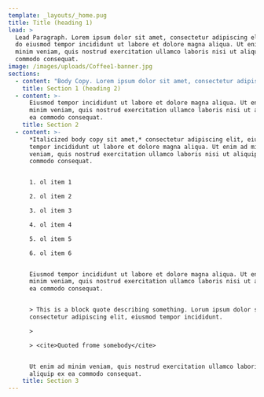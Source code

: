 ```yaml
---
template: _layouts/_home.pug
title: Title (heading 1)
lead: >
  Lead Paragraph. Lorem ipsum dolor sit amet, consectetur adipiscing elit, sed
  do eiusmod tempor incididunt ut labore et dolore magna aliqua. Ut enim ad
  minim veniam, quis nostrud exercitation ullamco laboris nisi ut aliquip ex ea
  commodo consequat.
image: /images/uploads/Coffee1-banner.jpg
sections:
  - content: "Body Copy. Lorem ipsum dolor sit amet, consectetur adipiscing elit, eiusmod tempor incididunt ut labore et dolore magna aliqua. Ut enim ad minim veniam, quis nostrud exercitation ullamco laboris nisi ut aliquip ex ea commodo consequat.\n\nDuis aute irure dolor in reprehenderit in voluptate velit esse cillum dolore eu fugiat nulla pariatur. Excepteur sint occaecat cupidatat non proident, sunt in culpa qui officia deserunt mollit anim id est laborum.\n\n### Heading 3\n\n[This is a link](http://localhost:3000/static-index.html#), quis nostrud exercitation ullamco laboris nisi ut aliquip ex ea commodo consequat.\n\n#### Heading 4\n\nExcepteur sint occaecat cupidatat non proident, sunt in culpa qui officia\_[this is a link in hover state](http://localhost:3000/static-index.html#).\n\n**Bold body copy,**\_quis nostrud exercitation ullamco laboris nisi.\n\n* ul item 1\n* ul item 2\n* ul item 3\n* ul item 4\n* ul item 5\n* ul item 6"
    title: Section 1 (heading 2)
  - content: >-
      Eiusmod tempor incididunt ut labore et dolore magna aliqua. Ut enim ad
      minim veniam, quis nostrud exercitation ullamco laboris nisi ut aliquip ex
      ea commodo consequat.
    title: Section 2
  - content: >-
      *Italicized body copy sit amet,* consectetur adipiscing elit, eiusmod
      tempor incididunt ut labore et dolore magna aliqua. Ut enim ad minim
      veniam, quis nostrud exercitation ullamco laboris nisi ut aliquip ex ea
      commodo consequat.


      1. ol item 1

      2. ol item 2

      3. ol item 3

      4. ol item 4

      5. ol item 5

      6. ol item 6


      Eiusmod tempor incididunt ut labore et dolore magna aliqua. Ut enim ad
      minim veniam, quis nostrud exercitation ullamco laboris nisi ut aliquip ex
      ea commodo consequat.


      > This is a block quote describing something. Lorum ipsum dolor sit amet
      consectetur adipiscing elit, eiusmod tempor incididunt.

      > 

      > <cite>Quoted frome somebody</cite>


      Ut enim ad minim veniam, quis nostrud exercitation ullamco laboris nisi ut
      aliquip ex ea commodo consequat.
    title: Section 3
---
```



















